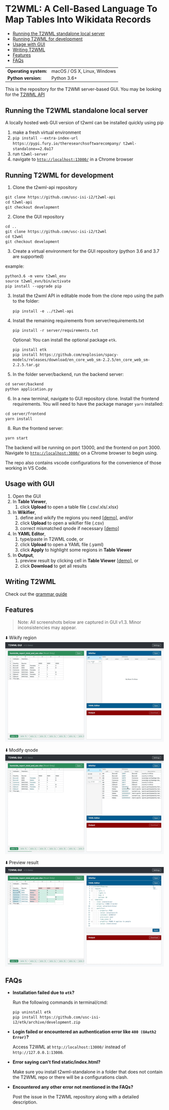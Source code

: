 # T2WML: A Cell-Based Language To Map Tables Into Wikidata Records

* [Running the T2WML standalone local server](#server)
* [Running T2WML for development](#development)
* [Usage with GUI](#usage_with_gui)
* [Writing T2WML](#writing_t2wml)
* [Features](#features)
* [FAQs](#faqs)

<table>
  <tr><td><b>Operating system:</b></td><td>macOS / OS X, Linux, Windows</td></tr>
  <tr><td><b>Python version:</b></td><td>Python 3.6+</td></tr>
</table>

This is the repository for the T2WMl server-based GUI. You may be looking for the [T2WML API](https://github.com/usc-isi-i2/t2wml-api)


## Running the T2WML standalone local server
<span id="server"></span>

A locally hosted web GUI version of t2wml can be installed quickly using pip

1. make a fresh virtual environment
2. `pip install --extra-index-url https://pypi.fury.io/theresearchsoftwarecompany/ t2wml-standalone==2.0a17`
3. run `t2wml-server`
4. navigate to [`http://localhost:13000/`](http://localhost:13000/) in a Chrome browser



## Running T2WML for development
<span id="development"></span>

1. Clone the t2wml-api repository
```
git clone https://github.com/usc-isi-i2/t2wml-api
cd t2wml-api
git checkout development
```

2. Clone the GUI repository
```
cd ..
git clone https://github.com/usc-isi-i2/t2wml
cd t2wml
git checkout development
```

3. Create a virtual environment for the GUI repository (python 3.6 and 3.7 are supported)

example: 

```
python3.6 -m venv t2wml_env
source t2wml_evn/bin/activate
pip install --upgrade pip
```

3. Install the t2wml API in editable mode from the clone repo using the path to the folder:

    `pip install -e ../t2wml-api`

4. Install the remaining requirements from server/requirements.txt
   ```
   pip install -r server/requirements.txt
   ```
   
   Optional: You can install the optional package `etk`.

	```
	pip install etk
	pip install https://github.com/explosion/spacy-models/releases/download/en_core_web_sm-2.2.5/en_core_web_sm-2.2.5.tar.gz
	```
5. In the folder server/backend, run the backend server: 

```
cd server/backend
python application.py
```

6. In a new terminal, navigate to GUI repository clone.
   Install the frontend requirements. You will need to have the package manager `yarn` installed:

```
cd server/frontend
yarn install
```

8. Run the frontend server: 

```
yarn start
```

The backend will be running on port 13000, and the frontend on port 3000. Navigate to [`http://localhost:3000/`](http://localhost:3000/) on a Chrome browser to begin using.

The repo also contains vscode configurations for the convenience of those working in VS Code.




## Usage with GUI
<span id="usage_with_gui"></span>

1. Open the GUI
2. In **Table Viewer**,
	1. click **Upload** to open a table file (.csv/.xls/.xlsx)
3. In **Wikifier**,
	1. define and wikify the regions you need [[demo](#wikify_region)], and/or
	2. click **Upload** to open a wikifier file (.csv)
	3. correct mismatched qnode if necessary [[demo](#modify_qnode)]
4. In **YAML Editor**,
	1. type/paste in T2WML code, or
	2. click **Upload** to open a YAML file (.yaml)
	3. click **Apply** to highlight some regions in **Table Viewer**
5. In **Output**,
	1. preview result by clicking cell in **Table Viewer** [[demo](#preview_result)], or
	2. click **Download** to get all results



## Writing T2WML
<span id="writing_t2wml"></span>

Check out the [grammar guide](docs/grammar.md)


## Features
<span id="features"></span>

> Note: All screenshots below are captured in GUI v1.3. Minor inconsistencies may appear.

<span id="wikify_region"></span>⬇️ Wikify region
![t2wml-gui-demo](docs/demo/t2wml-gui-v1.3-wikifier_add.gif)

<span id="modify_qnode"></span>⬇️ Modify qnode
![t2wml-gui-demo](docs/demo/t2wml-gui-v1.3-wikifier_update.gif)

<span id="preview_result"></span>⬇️ Preview result
![t2wml-gui-demo](docs/demo/t2wml-gui-v1.3-output.gif)


## FAQs
<span id="faqs"></span>

* **Installation failed due to `etk`?**

    Run the following commands in terminal/cmd:
    ```
    pip uninstall etk
    pip install https://github.com/usc-isi-i2/etk/archive/development.zip
    ```

* **Login failed or encountered an authentication error like `400 (OAuth2 Error)`?**
  
    Access T2WML at `http://localhost:13000/` instead of `http://127.0.0.1:13000`.

* **Error saying can't find static/index.html?**
  
    Make sure you install t2wml-standalone in a folder that does not contain the T2WML repo or there will be a configurations clash.

* **Encountered any other error not mentioned in the FAQs?**
  
    Post the issue in the T2WML repository along with a detailed description.
